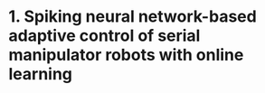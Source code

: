 # 1. Spiking neural network-based adaptive control of serial manipulator robots with online learning